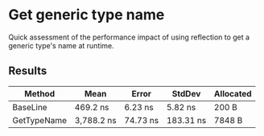 ﻿# Get generic type name
Quick assessment of the performance impact of using reflection to get a generic type's name at runtime.

## Results
|      Method |       Mean |    Error |    StdDev | Allocated |
|------------ |------------|----------|-----------|-----------|
|    BaseLine |   469.2 ns |  6.23 ns |   5.82 ns |     200 B |
| GetTypeName | 3,788.2 ns | 74.73 ns | 183.31 ns |    7848 B |